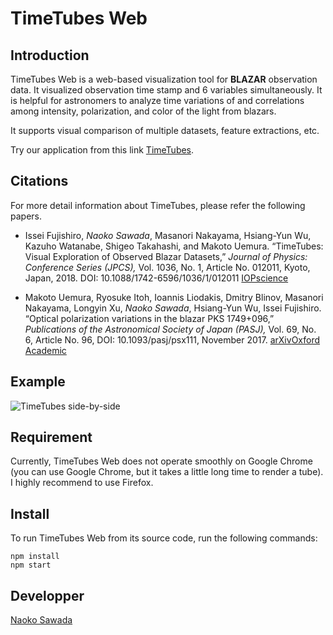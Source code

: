 TimeTubes Web
====

## Introduction
TimeTubes Web is a web-based visualization tool for **BLAZAR** observation data. 
It visualized observation time stamp and 6 variables simultaneously. It is helpful for astronomers to analyze time variations of and correlations among intensity, polarization, and color of the light from blazars. 

It supports visual comparison of multiple datasets, feature extractions, etc. 

Try our application from this link [TimeTubes](https://timetubes.herokuapp.com/).

## Citations
For more detail information about TimeTubes, please refer the following papers.

- Issei Fujishiro, _Naoko Sawada_, Masanori Nakayama, Hsiang-Yun Wu, Kazuho Watanabe, Shigeo Takahashi, and Makoto Uemura. “TimeTubes: Visual Exploration of Observed Blazar Datasets,” _Journal of Physics: Conference Series (JPCS),_ Vol. 1036, No. 1, Article No. 012011, Kyoto, Japan, 2018. DOI: 10.1088/1742-6596/1036/1/012011 [IOPscience](http://iopscience.iop.org/article/10.1088/1742-6596/1036/1/012011)

- Makoto Uemura, Ryosuke Itoh, Ioannis Liodakis, Dmitry Blinov, Masanori Nakayama, Longyin Xu, _Naoko Sawada_, Hsiang-Yun Wu, Issei Fujishiro. “Optical polarization variations in the blazar PKS 1749+096,” _Publications of the Astronomical Society of Japan (PASJ),_ Vol. 69, No. 6, Article No. 96, DOI: 10.1093/pasj/psx111, November 2017. [arXiv](https://arxiv.org/abs/1709.02524)[Oxford Academic](https://academic.oup.com/pasj/article/69/6/96/4609697)

## Example
![TimeTubes side-by-side](https://github.com/MistletoeNaoko/TimeTubesWeb/blob/images/side-by-side.gif?raw=true)

## Requirement
Currently, TimeTubes Web does not operate smoothly on Google Chrome (you can use Google Chrome, but it takes a little long time to render a tube). I highly recommend to use Firefox.

## Install
To run TimeTubes Web from its source code, run the following commands:
```
npm install
npm start
```

## Developper

[Naoko Sawada](https://github.com/MistletoeNaoko)
